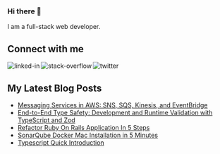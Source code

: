 ### Hi there 👋 

I am a full-stack web developer.


## Connect with me

[<img align="left" alt="linked-in" src="https://img.shields.io/badge/linkedin-%230077B5.svg?&style=for-the-badge&logo=linkedin&logoColor=white" />](https://www.linkedin.com/in/ickarakurt/)
[<img align="left" alt="stack-overflow" src="https://img.shields.io/badge/stack%20overflow-FE7A16?logo=stack-overflow&logoColor=white&style=for-the-badge" />](https://stackoverflow.com/users/7775650/cem-karakurt)
[<img align="left" alt="twitter" src="https://img.shields.io/badge/twitter-%231DA1F2.svg?&style=for-the-badge&logo=twitter&logoColor=white" />](https://twitter.com/ickarakurt)

<br>

## My Latest Blog Posts
- [Messaging Services in AWS: SNS, SQS, Kinesis, and EventBridge](https://cemkarakurt.com/blog/aws-messaging-sqs-sns-kinesis-eventbridge?utm_source=github_readme)
- [End-to-End Type Safety: Development and Runtime Validation with TypeScript and Zod](https://www.cemkarakurt.com/blog/end-to-end-type-safety-development-and-runtime-validation-with-typescript-and-zod?utm_source=github_readme)
- [Refactor Ruby On Rails Application In 5 Steps](https://www.cemkarakurt.com/blog/refactoring-ruby-on-rails-application-in-5-steps?utm_source=github_readme)
- [SonarQube Docker Mac Installation in 5 Minutes](https://www.cemkarakurt.com/blog/sonarqube-mac-installation-in-5-minutes?utm_source=github_readme)
- [Typescript Quick Introduction](https://www.cemkarakurt.com/blog/typescript-quick-introduction?utm_source=github_readme)
